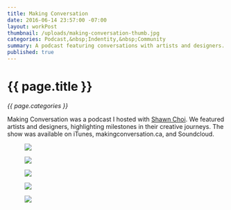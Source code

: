 ```yaml
---
title: Making Conversation
date: 2016-06-14 23:57:00 -07:00
layout: workPost
thumbnail: /uploads/making-conversation-thumb.jpg
categories: Podcast,&nbsp;Indentity,&nbsp;Community
summary: A podcast featuring conversations with artists and designers.
published: true
---
```


<div class="Grid  Grid--withGutters u-mar-b02">
    <div class="Grid-cell  u-size1of2">
        <h1 class="u-noMargin u-mar-b01"><strong>{{ page.title }}</strong></h1>
        <p class="u-noMargin"><em>{{ page.categories }}</em></p>
    </div>
    <div class="Grid-cell  u-size1of2">
        <p class="u-noMargin" style="max-width: 100%;">Making Conversation was a podcast I hosted with <a href="http://5am.co/" title="Website of Shawn Choi">Shawn Choi</a>. We featured artists and designers, highlighting milestones in their creative journeys. The show was available on iTunes, makingconversation.ca, and Soundcloud.</p>
    </div>
</div>

<figure>
    <img src="/uploads/makingConversationLogo.jpg"/>
</figure>

<figure>
    <img src="/uploads/makingConversationProcess.jpg"/>
</figure>

<figure>
    <img src="/uploads/makingConversationResponsiveShowcase.jpg"/>
</figure>

<figure>
    <img src="/uploads/makingConversationTwitter.jpg"/>
</figure>

<figure>
    <img src="/uploads/makingConversationiTunes.jpg"/>
</figure>